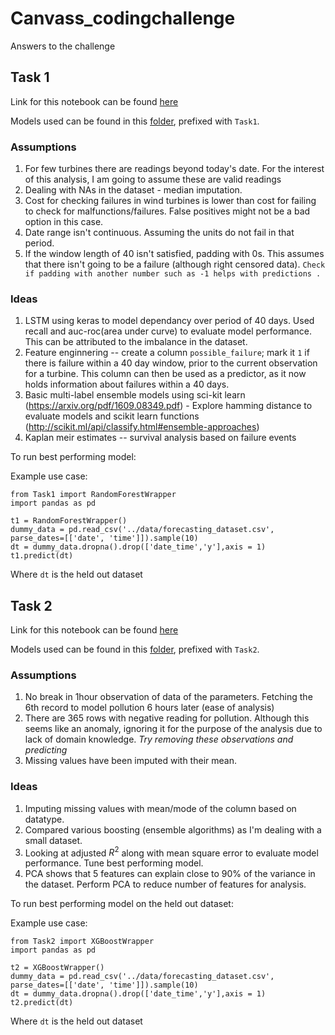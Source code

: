 # Canvass_codingchallenge
Answers to the challenge

## Task 1

Link for this notebook can be found [here](https://github.com/abimur-123/Canvass_codingchallenge/blob/master/scripts/Task1.ipynb)

Models used can be found in this [folder](https://github.com/abimur-123/Canvass_codingchallenge/blob/master/models), prefixed with `Task1`.

### Assumptions

1. For few turbines there are readings beyond today's date. For the interest of this analysis, I am going to assume these are valid readings
2. Dealing with NAs in the dataset - median imputation.
3. Cost for checking failures in wind turbines is lower than cost for failing to check for malfunctions/failures. False positives might not be a bad option in this case.
3. Date range isn't continuous. Assuming the units do not fail in that period.
4. If the window length of 40 isn't satisfied, padding with 0s. This assumes that there isn't going to be a failure (although right censored data). `Check if padding with another number such as -1 helps with predictions .`

### Ideas

1. LSTM using keras to model dependancy over period of 40 days. Used recall and auc-roc(area under curve) to evaluate model performance. This can be attributed to the imbalance in the dataset.
2. Feature enginnering -- create a column `possible_failure`; mark it `1` if there is failure within a 40 day window, prior to the current observation for a turbine. This column can then be used as a predictor, as it now holds information about failures within a 40 days.
3. Basic multi-label ensemble models using sci-kit learn (https://arxiv.org/pdf/1609.08349.pdf) - Explore hamming distance to evaluate models and scikit learn functions (http://scikit.ml/api/classify.html#ensemble-approaches)
4. Kaplan meir estimates -- survival analysis based on failure events


To run best performing model:


Example use case:
```
from Task1 import RandomForestWrapper
import pandas as pd

t1 = RandomForestWrapper()
dummy_data = pd.read_csv('../data/forecasting_dataset.csv', parse_dates=[['date', 'time']]).sample(10)
dt = dummy_data.dropna().drop(['date_time','y'],axis = 1)
t1.predict(dt)
```
Where `dt` is the held out dataset

## Task 2

Link for this notebook can be found [here](https://github.com/abimur-123/Canvass_codingchallenge/blob/master/scripts/Task2.ipynb)

Models used can be found in this [folder](https://github.com/abimur-123/Canvass_codingchallenge/blob/master/models), prefixed with `Task2`.

### Assumptions 

1. No break in 1hour observation of data of the parameters. Fetching the 6th record to model pollution 6 hours later (ease of analysis)
2. There are 365 rows with negative reading for pollution. Although this seems like an anomaly, ignoring it for the purpose of the analysis due to lack of domain knowledge. *Try removing these observations and predicting*
3. Missing values have been imputed with their mean.

### Ideas

1. Imputing missing values with mean/mode of the column based on datatype.
2. Compared various boosting (ensemble algorithms) as I'm dealing with a small dataset. 
3. Looking at adjusted $R^2$ along with mean square error to evaluate model performance. Tune best performing model.
4. PCA shows that 5 features can explain close to 90% of the variance in the dataset. Perform PCA to reduce number of features for analysis. 

To run best performing model on the held out dataset:


Example use case:
```
from Task2 import XGBoostWrapper
import pandas as pd

t2 = XGBoostWrapper()
dummy_data = pd.read_csv('../data/forecasting_dataset.csv', parse_dates=[['date', 'time']]).sample(10)
dt = dummy_data.dropna().drop(['date_time','y'],axis = 1)
t2.predict(dt)
```
Where `dt` is the held out dataset
